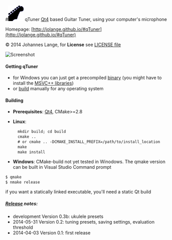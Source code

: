 #![icon](./resources/qTuner48x48.png)  qTuner
[Qt4](https://qt-project.org/) based Guitar Tuner, using your computer's microphone

Homepage: [http://jolange.github.io/#qTuner](http://jolange.github.io/#qTuner)

&copy; 2014 Johannes Lange,
for **License** see [LICENSE file](LICENSE)

![Screenshot](http://jolange.github.io/img/screenshots/linux.png)

#### Getting qTuner
- for Windows you can just get a precompiled [binary](https://github.com/jolange/qTuner/releases/download/v0.2/qTuner.exe)
  (you might have to install the [MSVC++ libraries](http://www.microsoft.com/en-gb/download/details.aspx?id=5555))
- or [build](#building) manually for any operating system

#### Building
- **Prerequisites**: [Qt4](https://qt-project.org/), CMake>=2.8
- **Linux**:

        mkdir build; cd build
        cmake ..
        # or cmake .. -DCMAKE_INSTALL_PREFIX=/path/to/install_location
        make
        make install
- **Windows**: CMake-build not yet tested in Winodows. The qmake version can be built in Visual Studio Command prompt
<pre><code>$ qmake
$ nmake release</pre></code>
if you want a statically linked executable, you'll need a static Qt build

##### [Release](https://github.com/jolange/qTuner/releases) notes:
- development Version 0.3b: ukulele presets
- 2014-05-31 Version 0.2: tuning presets, saving settings, evaluation threshold
- 2014-04-03 Version 0.1: first release
